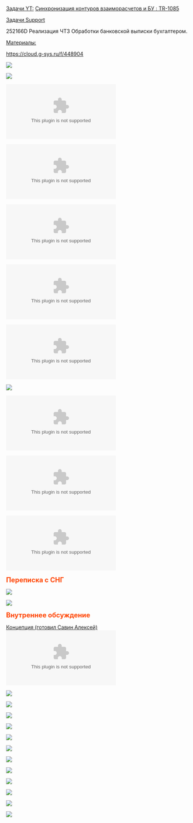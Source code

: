 <u>Задачи YT:</u>
[Синхронизация контуров взаиморасчетов и БУ : TR-1085](https://yt.surgutneftegas.ru:4443/issue/TR-1085)

<u>Задачи Support</u>
<p>252166D Реализация ЧТЗ Обработки банковской выписки бухгалтером.</p>

<u>Материалы:</u>

https://cloud.g-sys.ru/f/448904

![](FW_%20встреча%20по%20обработке%20БВ%20в%20БУ%201.msg)

![](FW_%20ТЗ%20по%20Интерфейсу%20обработки%20БВ.msg)

![](Макет%20АРМ%20Выписка%201.xlsx)

![](ТЗ%20Обработка%20банковской%20выписки%20в%20ФинУпр_v1.1.docx)

![](Pm+Act.docx)

![](Pm+Act.xlsx)

![](Обеспечение%20взаимосвязи%20Pm%20и%20Act%20v1.docx)

![](Распределение%20платежей%20по%20контировке%20v2.2%201.drawio)

![](Концептуальный%20подход%20к%20решению%20задачи%20согласования%20регистра%20взаиморасчетов%20и%20проводок%20бухгалтерского%20учета%20v1.0_замечания%20казначейства.docx)

![](20251014.%20ЧТЗ%20обработка%20БВ%20бухгалтером.docx)

![](20251014.%20Макет%20АРМ%20Выписка.xlsx)

<span style="color: OrangeRed; font-weight: bold; font-size: 130%;">Переписка с СНГ</span>

![](OUTLOOK_hBeVgvge0u.png)

![](Pasted%20image%2020250826103841.png)

<span style="color: OrangeRed; font-weight: bold; font-size: 130%;">Внутреннее обсуждение</span>

<u>Концепция (готовил Савин Алексей)</u>
![](Концептуальный%20подход%20к%20решению%20задачи%20согласования%20регистра%20взаиморасчетов%20и%20проводок%20бухгалтерского%20учета%20v0.3%20примечания.docx)

![](Pasted%20image%2020250925112646.png)

![](Pasted%20image%2020251007142702.png)

![](Pasted%20image%2020251008113939.png)

![](Pasted%20image%2020251008114029.png)

![](Pasted%20image%2020251008114111.png)

![](Pasted%20image%2020251008114142.png)

![](Pasted%20image%2020251008114224.png)

![](Pasted%20image%2020251008155440.png)

![](Pasted%20image%2020251008155536.png)

![](Pasted%20image%2020251008155557.png)

![](Pasted%20image%2020251015123144.png)

![](Pasted%20image%2020251101133205.png)










